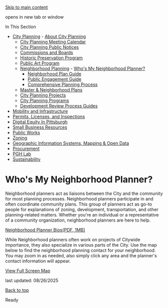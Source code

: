 [Skip to main content](https://www.pittsburghpa.gov/Business-Development/City-Planning/Neighborhood-Planning/Whos-My-Neighborhood-Planner#main-content)

opens in new tab or window

In This Section

- [City Planning](https://www.pittsburghpa.gov/Business-Development/City-Planning)  - [About City Planning](https://www.pittsburghpa.gov/Business-Development/City-Planning/About-DCP)
  - [City Planning Meeting Calendar](https://www.pittsburghpa.gov/Business-Development/City-Planning/City-Planning-Meetings)
  - [City Planning Public Notices](https://www.pittsburghpa.gov/Business-Development/City-Planning/Public-Notices)
  - [Commissions and Boards](https://www.pittsburghpa.gov/Business-Development/City-Planning/Commissions-and-Boards)
  - [Historic Preservation Program](https://www.pittsburghpa.gov/Business-Development/City-Planning/Historic-Preservation-Program)
  - [Public Art Program](https://www.pittsburghpa.gov/Business-Development/City-Planning/Public-Art)
  - [Neighborhood Planning](https://www.pittsburghpa.gov/Business-Development/City-Planning/Neighborhood-Planning)    - [Who's My Neighborhood Planner?](https://www.pittsburghpa.gov/Business-Development/City-Planning/Neighborhood-Planning/Whos-My-Neighborhood-Planner)
    - [Neighborhood Plan Guide](https://www.pittsburghpa.gov/Business-Development/City-Planning/Neighborhood-Planning/Neighborhood-Plan-Guide)
    - [Public Engagement Guide](https://www.pittsburghpa.gov/Business-Development/City-Planning/Neighborhood-Planning/Public-Engagement-Guide)
    - [Comprehensive Planning Process](https://www.pittsburghpa.gov/Business-Development/City-Planning/Neighborhood-Planning/Comprehensive-Planning-Process)
  - [Master & Neighborhood Plans](https://www.pittsburghpa.gov/Business-Development/City-Planning/Master-Neighborhood-Plans)
  - [City Planning Projects](https://www.pittsburghpa.gov/Business-Development/City-Planning/Projects)
  - [City Planning Programs](https://www.pittsburghpa.gov/Business-Development/City-Planning/Planning-Programs)
  - [Development Review Process Guides](https://www.pittsburghpa.gov/Business-Development/City-Planning/Process-Guides)
- [Mobility and Infrastructure](https://www.pittsburghpa.gov/Business-Development/Mobility-and-Infrastructure)
- [Permits, Licenses, and Inspections](https://www.pittsburghpa.gov/Business-Development/Permits-Licenses-and-Inspections)
- [Digital Equity In Pittsburgh](https://www.pittsburghpa.gov/Business-Development/Digital-Equity-In-Pittsburgh)
- [Small Business Resources](https://www.pittsburghpa.gov/Business-Development/Small-Business-Resources)
- [Public Works](https://www.pittsburghpa.gov/Business-Development/Public-Works)
- [Zoning](https://www.pittsburghpa.gov/Business-Development/Zoning)
- [Geographic Information Systems, Mapping & Open Data](https://www.pittsburghpa.gov/Business-Development/Geographic-Information-Systems-Mapping-Open-Data)
- [Procurement](https://www.pittsburghpa.gov/Business-Development/Procurement)
- [PGH Lab](https://www.pittsburghpa.gov/Business-Development/PGH-Lab)
- [Sustainability](https://www.pittsburghpa.gov/Business-Development/Sustainability)

# Who's My Neighborhood Planner?

Neighborhood planners act as liaisons between the City and the community for most planning processes. Neighborhood planners participate in and often coordinate community plans. This group of planners act as go-to people for explanations of zoning, development, transportation, and other planning-related matters. Whether you're an individual or a representative of a community organization, neighborhood planners are here to help.

[Neighborhood Planner Bios(PDF, 1MB)](https://www.pittsburghpa.gov/files/assets/city/v/1/dcp/documents/neighborhood-planning/neighborhood-planner-bios-updated-august-2025.pdf "Neighborhood-Planner-Bios-UPDATED-August-2025.pdf")

While Neighborhood planners often work on projects of Citywide importance, they also specialize in various parts of the City. Use the map below to find the neighborhood planning contact for your neighborhood. You may zoom in as needed, also simply click any area and the planner's contact information will appear.

[View Full Screen Map](https://pittsburghpa.maps.arcgis.com/apps/instant/basic/index.html?appid=adccfa940fb94157b799b0bdb116e6c9)

last updated: 08/26/2025

[Back to top](https://www.pittsburghpa.gov/Business-Development/City-Planning/Neighborhood-Planning/Whos-My-Neighborhood-Planner#body-top)

Ready
